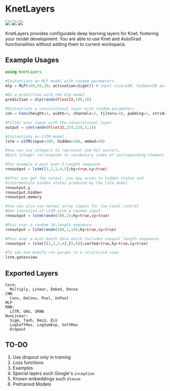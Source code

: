 # KnetLayers

[![](https://img.shields.io/badge/docs-latest-blue.svg)](https://ekinakyurek.github.io/KnetLayers.jl/latest) 
[![](https://gitlab.com/JuliaGPU/KnetLayers.jl/badges/master/pipeline.svg)](https://gitlab.com/JuliaGPU/KnetLayers.jl/pipelines)
[![](https://travis-ci.org/ekinakyurek/KnetLayers.jl.svg?branch=master)](https://travis-ci.org/ekinakyurek/KnetLayers.jl)

KnetLayers provides configurable deep learning layers for Knet, fostering your model development. You are able to use Knet and AutoGrad functionalities without adding them to current workspace.

## Example Usages
```JULIA
using KnetLayers

#Instantiate an MLP model with random parameters
mlp = MLP(100,50,20; activation=Sigm()) # input size=100, hidden=50 and output=20

#Do a prediction with the mlp model
prediction = mlp(randn(Float32,100,1))

#Instantiate a convolutional layer with random parameters
cnn = Conv(height=3, width=3, channels=3, filters=10, padding=1, stride=1) # A conv layer

#Filter your input with the convolutional layer
output = cnn(randn(Float32,224,224,3,1))

#Instantiate an LSTM model
lstm = LSTM(input=100, hidden=100, embed=50)

#You can use integers to represent one-hot vectors. 
#Each integer corresponds to vocabulary index of corresponding element in your data.

#For example a pass over 5-Length sequence
rnnoutput = lstm([3,2,1,4,5];hy=true,cy=true)

#After you get the output, you may acces to hidden states and 
#intermediate hidden states produced by the lstm model
rnnoutput.y
rnnoutput.hidden
rnnoutput.memory

#You can also use normal array inputs for low-level control
#One iteration of LSTM with a random input
rnnoutput = lstm(randn(100,1);hy=true,cy=true)

#Pass over a random 10-length sequence:
rnnoutput = lstm(randn(100,1,10);hy=true,cy=true)

#Pass over a mini-batch data which includes unequal length sequences
rnnoutput = lstm([[1,2,3,4],[5,6]];sorted=true,hy=true,cy=true)

#To see and modify rnn params in a structured view
lstm.gatesview
```

## Exported Layers
```
Core:
  Multiply, Linear, Embed, Dense
CNN
  Conv, DeConv, Pool, UnPool
MLP
RNN:
  LSTM, GRU, SRNN
NonLinear:
  Sigm, Tanh, ReLU, ELU
  LogSoftMax, LogSumExp, SoftMax
  Dropout
```

## TO-DO
1) Use dropout only in training
2) Loss functions
3) Examples
4) Special layers such Google's `inception`   
5) Known embeddings such `Gloove`   
6) Pretrained Models   
